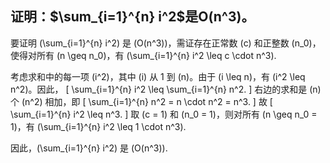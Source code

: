## 证明：$\sum_{i=1}^{n} i^2$是O(n^3)。
要证明 \(\sum_{i=1}^{n} i^2\) 是 \(O(n^3)\)，需证存在正常数 \(c\) 和正整数 \(n_0\)，使得对所有 \(n \geq n_0\)，有 \(\sum_{i=1}^{n} i^2 \leq c \cdot n^3\).

考虑求和中的每一项 \(i^2\)，其中 \(i\) 从 1 到 \(n\)。由于 \(i \leq n\)，有 \(i^2 \leq n^2\)。因此，
\[
\sum_{i=1}^{n} i^2 \leq \sum_{i=1}^{n} n^2.
\]
右边的求和是 \(n\) 个 \(n^2\) 相加，即
\[
\sum_{i=1}^{n} n^2 = n \cdot n^2 = n^3.
\]
故
\[
\sum_{i=1}^{n} i^2 \leq n^3.
\]
取 \(c = 1\) 和 \(n_0 = 1\)，则对所有 \(n \geq n_0 = 1\)，有 \(\sum_{i=1}^{n} i^2 \leq 1 \cdot n^3\).

因此，\(\sum_{i=1}^{n} i^2\) 是 \(O(n^3)\).
